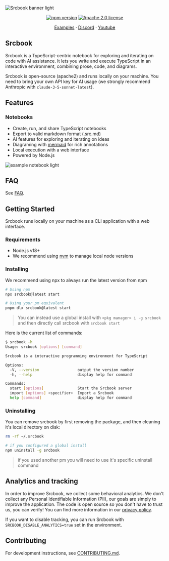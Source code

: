 ![Srcbook banner light](https://imagedelivery.net/oEu9i3VEvGGhcGGAYXSBLQ/064ebb1f-5153-4581-badd-42b42272fc00/public)

<p align="center">
  <a href="https://badge.fury.io/js/srcbook"><img src="https://badge.fury.io/js/srcbook.svg" alt="npm version" /></a>
  <a href="https://opensource.org/licenses/Apache-2.0"><img src="https://img.shields.io/badge/License-Apache%202.0-blue.svg" alt="Apache 2.0 license" /></a>
</p>

<p align="center">
  <a href="https://hub.srcbook.com">Examples</a> ·
  <a href="https://discord.gg/shDEGBSe2d">Discord</a> ·
  <a href="https://www.youtube.com/@srcbook">Youtube</a>
</p>

## Srcbook

Srcbook is a TypeScript-centric notebook for exploring and iterating on code with AI assistance.
It lets you write and execute TypeScript in an interactive environment, combining prose, code, and diagrams.

Srcbook is open-source (apache2) and runs locally on your machine. You need to bring your own API key for AI usage (we strongly recommend Anthropic with `claude-3-5-sonnet-latest`).

## Features

### Notebooks

- Create, run, and share TypeScript notebooks
- Export to valid markdown format (.src.md)
- AI features for exploring and iterating on ideas
- Diagraming with [mermaid](https://mermaid.js.org) for rich annotations
- Local execution with a web interface
- Powered by Node.js

![example notebook light](https://imagedelivery.net/oEu9i3VEvGGhcGGAYXSBLQ/ebfa2bfe-f805-4398-a348-0f48d4f93400/public)

## FAQ

See [FAQ](https://github.com/srcbookdev/srcbook/blob/main/FAQ.md).

## Getting Started

Srcbook runs locally on your machine as a CLI application with a web interface.

### Requirements

- Node.js v18+
- We recommend using [nvm](https://github.com/nvm-sh/nvm) to manage local node versions

### Installing

We recommend using npx to always run the latest version from npm

```bash
# Using npm
npx srcbook@latest start

# Using your pm equivalent
pnpm dlx srcbook@latest start
```

> You can instead use a global install with `<pkg manager> i -g srcbook`
> and then directly call srcbook with `srcbook start`

Here is the current list of commands:

```bash
$ srcbook -h
Usage: srcbook [options] [command]

Srcbook is a interactive programming environment for TypeScript

Options:
  -V, --version                 output the version number
  -h, --help                    display help for command

Commands:
  start [options]               Start the Srcbook server
  import [options] <specifier>  Import a Srcbook
  help [command]                display help for command
```

### Uninstalling

You can remove srcbook by first removing the package, and then cleaning it's local directory on disk:

```bash
rm -rf ~/.srcbook

# if you configured a global install
npm uninstall -g srcbook
```

> if you used another pm you will need to use it's specific uninstall command

## Analytics and tracking

In order to improve Srcbook, we collect some behavioral analytics. We don't collect any Personal Identifiable Information (PII), our goals are simply to improve the application. The code is open source so you don't have to trust us, you can verify! You can find more information in our [privacy policy](https://github.com/srcbookdev/srcbook/blob/main/PRIVACY-POLICY.md).

If you want to disable tracking, you can run Srcbook with `SRCBOOK_DISABLE_ANALYTICS=true` set in the environment.

## Contributing

For development instructions, see [CONTRIBUTING.md](https://github.com/srcbookdev/srcbook/blob/main/CONTRIBUTING.md).

